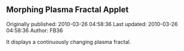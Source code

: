 ## Morphing Plasma Fractal Applet

Originally published: 2010-03-26 04:58:36
Last updated: 2010-03-26 04:58:36
Author: FB36 

It displays a continuously changing plasma fractal.